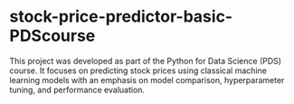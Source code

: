 # stock-price-predictor-basic-PDScourse
This project was developed as part of the Python for Data Science (PDS) course. It focuses on predicting stock prices using classical machine learning models with an emphasis on model comparison, hyperparameter tuning, and performance evaluation.
